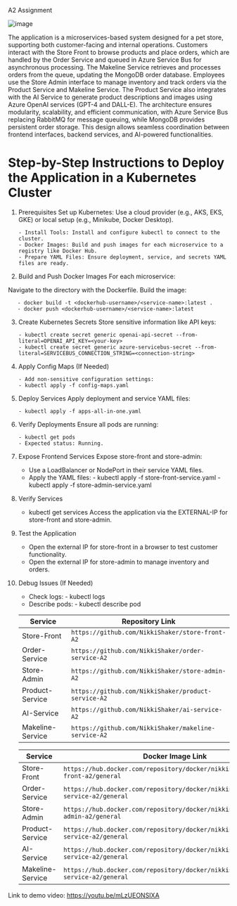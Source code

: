 A2 Assignment

![image](https://github.com/user-attachments/assets/a87890ad-079a-4262-847a-e356d0254c99)

The application is a microservices-based system designed for a pet store, supporting both customer-facing and internal operations. Customers interact with the Store Front to browse products and place orders, which are handled by the Order Service and queued in Azure Service Bus for asynchronous processing. The Makeline Service retrieves and processes orders from the queue, updating the MongoDB order database. Employees use the Store Admin interface to manage inventory and track orders via the Product Service and Makeline Service. The Product Service also integrates with the AI Service to generate product descriptions and images using Azure OpenAI services (GPT-4 and DALL-E). The architecture ensures modularity, scalability, and efficient communication, with Azure Service Bus replacing RabbitMQ for message queuing, while MongoDB provides persistent order storage. This design allows seamless coordination between frontend interfaces, backend services, and AI-powered functionalities.


# Step-by-Step Instructions to Deploy the Application in a Kubernetes Cluster

1. Prerequisites
Set up Kubernetes: Use a cloud provider (e.g., AKS, EKS, GKE) or local setup (e.g., Minikube, Docker Desktop).

       - Install Tools: Install and configure kubectl to connect to the cluster.
       - Docker Images: Build and push images for each microservice to a registry like Docker Hub.
       - Prepare YAML Files: Ensure deployment, service, and secrets YAML files are ready.
3. Build and Push Docker Images
For each microservice:

Navigate to the directory with the Dockerfile.
Build the image:

       - docker build -t <dockerhub-username>/<service-name>:latest .
       - docker push <dockerhub-username>/<service-name>:latest
       
3. Create Kubernetes Secrets
Store sensitive information like API keys:

       - kubectl create secret generic openai-api-secret --from-literal=OPENAI_API_KEY=<your-key>
       - kubectl create secret generic azure-servicebus-secret --from-literal=SERVICEBUS_CONNECTION_STRING=<connection-string>
   
5. Apply Config Maps (If Needed)

       - Add non-sensitive configuration settings:
       - kubectl apply -f config-maps.yaml
       
6. Deploy Services
Apply deployment and service YAML files:

       - kubectl apply -f apps-all-in-one.yaml
   
8. Verify Deployments
Ensure all pods are running:

       - kubectl get pods
       - Expected status: Running.
   
10. Expose Frontend Services
Expose store-front and store-admin:

       - Use a LoadBalancer or NodePort in their service YAML files.
       - Apply the YAML files:
              - kubectl apply -f store-front-service.yaml
              - kubectl apply -f store-admin-service.yaml
         
12. Verify Services
       - kubectl get services
Access the application via the EXTERNAL-IP for store-front and store-admin.

13. Test the Application
       - Open the external IP for store-front in a browser to test customer functionality.
       - Open the external IP for store-admin to manage inventory and orders.
14. Debug Issues (If Needed)
       - Check logs:
              - kubectl logs <pod-name>
       - Describe pods:
              - kubectl describe pod <pod-name>
       
       
       | **Service**         | **Repository Link**                       |
       |---------------------|-------------------------------------------|
       | Store-Front         | `https://github.com/NikkiShaker/store-front-A2`                           |
       | Order-Service       | `https://github.com/NikkiShaker/order-service-A2`                           |
       | Store-Admin         | `https://github.com/NikkiShaker/store-admin-A2`                           |
       | Product-Service     | `https://github.com/NikkiShaker/product-service-A2`                           |
       | AI-Service          | `https://github.com/NikkiShaker/ai-service-A2`                           |
       | Makeline-Service    | `https://github.com/NikkiShaker/makeline-service-A2`                           |


       

       | **Service**         | **Docker Image Link**                     |
       |---------------------|-------------------------------------------|
       | Store-Front         | `https://hub.docker.com/repository/docker/nikkishaker/store-front-a2/general`                           |
       | Order-Service       | `https://hub.docker.com/repository/docker/nikkishaker/order-service-a2/general`                           |
       | Store-Admin         | `https://hub.docker.com/repository/docker/nikkishaker/store-admin-a2/general`                           |
       | Product-Service     | `https://hub.docker.com/repository/docker/nikkishaker/product-service-a2/general`                           |
       | AI-Service          | `https://hub.docker.com/repository/docker/nikkishaker/ai-service-a2/general`                           |
       | Makeline-Service    | `https://hub.docker.com/repository/docker/nikkishaker/makeline-service-a2/general`                           |


Link to demo video: https://youtu.be/mLzUEONSIXA
